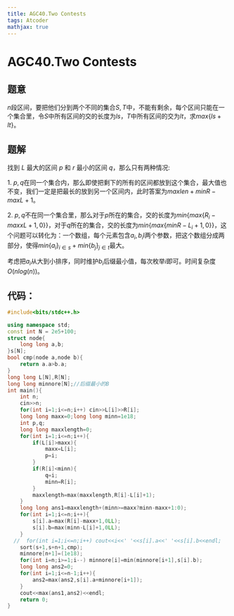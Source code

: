 ```yaml
---
title: AGC40.Two Contests
tags: Atcoder
mathjax: true
---
```

# AGC40.Two Contests
<!---more--->
## 题意

$n$段区间，要把他们分到两个不同的集合$S,T$中，不能有剩余，每个区间只能在一个集合里，令$S$中所有区间的交的长度为$ls$，$T$中所有区间的交为$lt$，求$max\{ls+lt\}$。

## 题解

找到 $L$ 最大的区间 $p$ 和 $r$ 最小的区间 $q$，那么只有两种情况:

$1.$ $p,q$在同一个集合内，那么即使把剩下的所有的区间都放到这个集合，最大值也不变，我们一定是把最长的放到另一个区间内，此时答案为$maxlen+minR-maxL+1$。

$2.$ $p,q$不在同一个集合里，那么对于$p$所在的集合，交的长度为$min\{max\{R_i-maxxL+1,0\}\}$，对于$q$所在的集合，交的长度为$min\{max\{minR-L_i+1,0\}\}$，这个问题可以转化为：一个数组，每个元素包含$a_i,b_i$l两个参数，把这个数组分成两部分，使得$min\{a_i\}_{i\in{s}}+min\{b_j\}_{j\in{t}}$最大。

考虑把$a_i$从大到小排序，同时维护$b_i$后缀最小值，每次枚举$i$即可。时间复杂度$O(nlog(n))$。

## 代码：
```cpp
#include<bits/stdc++.h>

using namespace std;
const int N = 2e5+100;
struct node{
    long long a,b;
}s[N];
bool cmp(node a,node b){
    return a.a>b.a;
}
long long L[N],R[N];
long long minnore[N];//后缀最小的B
int main(){
    int n;
    cin>>n;
    for(int i=1;i<=n;i++) cin>>L[i]>>R[i];
    long long maxx=0;long long minn=1e18;
    int p,q;
    long long maxxlength=0;
    for(int i=1;i<=n;i++){
        if(L[i]>maxx){
            maxx=L[i];
            p=i;
        }
        if(R[i]<minn){
            q=i;
            minn=R[i];
        }
        maxxlength=max(maxxlength,R[i]-L[i]+1);
    }
    long long ans1=maxxlength+(minn>=maxx?minn-maxx+1:0);
    for(int i=1;i<=n;i++){
        s[i].a=max(R[i]-maxx+1,0LL);
        s[i].b=max(minn-L[i]+1,0LL);
    }
  //  for(int i=1;i<=n;i++) cout<<i<<' '<<s[i].a<<' '<<s[i].b<<endl;
    sort(s+1,s+n+1,cmp);
    minnore[n+1]=(1e18);
    for(int i=n;i>=1;i--) minnore[i]=min(minnore[i+1],s[i].b);
    long long ans2=0;
    for(int i=1;i<=n-1;i++){
        ans2=max(ans2,s[i].a+minnore[i+1]);
    }
    cout<<max(ans1,ans2)<<endl;
    return 0;
}
```